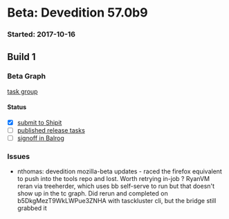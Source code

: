 # Beta: Devedition 57.0b9

### Started: 2017-10-16

## Build 1

### Beta Graph

[task group](https://tools.taskcluster.net/push-inspector/#/X5_tOe6QTKevf0gDJGMIhg)


#### Status
- [x] [submit to Shipit](https://wiki.mozilla.org/Release:Release_Automation_on_Mercurial:Starting_a_Release#Submit_to_Ship_It)
- [ ] [published release tasks](../how-tos/relpro.md#4-publish-release)
- [ ] [signoff in Balrog](../how-tos/relpro.md#3-signoffs)

### Issues
- nthomas: devedition mozilla-beta updates - raced the firefox equivalent to push into the tools repo and lost. Worth retrying in-job ? RyanVM reran via treeherder, which uses bb self-serve to run but that doesn't show up in the tc graph. Did rerun and completed on b5DkgMezT9WkLWPue3ZNHA with tasckluster cli, but the bridge still grabbed it
